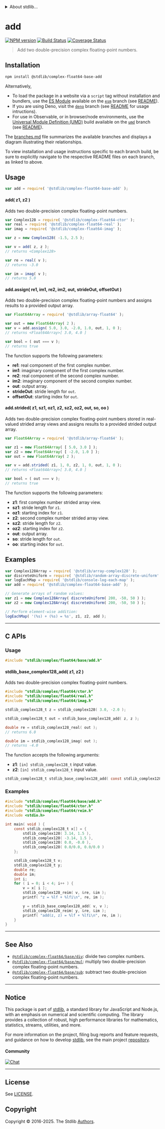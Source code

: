 <!--

@license Apache-2.0

Copyright (c) 2018 The Stdlib Authors.

Licensed under the Apache License, Version 2.0 (the "License");
you may not use this file except in compliance with the License.
You may obtain a copy of the License at

   http://www.apache.org/licenses/LICENSE-2.0

Unless required by applicable law or agreed to in writing, software
distributed under the License is distributed on an "AS IS" BASIS,
WITHOUT WARRANTIES OR CONDITIONS OF ANY KIND, either express or implied.
See the License for the specific language governing permissions and
limitations under the License.

-->


<details>
  <summary>
    About stdlib...
  </summary>
  <p>We believe in a future in which the web is a preferred environment for numerical computation. To help realize this future, we've built stdlib. stdlib is a standard library, with an emphasis on numerical and scientific computation, written in JavaScript (and C) for execution in browsers and in Node.js.</p>
  <p>The library is fully decomposable, being architected in such a way that you can swap out and mix and match APIs and functionality to cater to your exact preferences and use cases.</p>
  <p>When you use stdlib, you can be absolutely certain that you are using the most thorough, rigorous, well-written, studied, documented, tested, measured, and high-quality code out there.</p>
  <p>To join us in bringing numerical computing to the web, get started by checking us out on <a href="https://github.com/stdlib-js/stdlib">GitHub</a>, and please consider <a href="https://opencollective.com/stdlib">financially supporting stdlib</a>. We greatly appreciate your continued support!</p>
</details>

# add

[![NPM version][npm-image]][npm-url] [![Build Status][test-image]][test-url] [![Coverage Status][coverage-image]][coverage-url] <!-- [![dependencies][dependencies-image]][dependencies-url] -->

> Add two double-precision complex floating-point numbers.

<section class="intro">

</section>

<!-- /.intro -->

<section class="installation">

## Installation

```bash
npm install @stdlib/complex-float64-base-add
```

Alternatively,

-   To load the package in a website via a `script` tag without installation and bundlers, use the [ES Module][es-module] available on the [`esm`][esm-url] branch (see [README][esm-readme]).
-   If you are using Deno, visit the [`deno`][deno-url] branch (see [README][deno-readme] for usage intructions).
-   For use in Observable, or in browser/node environments, use the [Universal Module Definition (UMD)][umd] build available on the [`umd`][umd-url] branch (see [README][umd-readme]).

The [branches.md][branches-url] file summarizes the available branches and displays a diagram illustrating their relationships.

To view installation and usage instructions specific to each branch build, be sure to explicitly navigate to the respective README files on each branch, as linked to above.

</section>

<section class="usage">

## Usage

```javascript
var add = require( '@stdlib/complex-float64-base-add' );
```

#### add( z1, z2 )

Adds two double-precision complex floating-point numbers.

```javascript
var Complex128 = require( '@stdlib/complex-float64-ctor' );
var real = require( '@stdlib/complex-float64-real' );
var imag = require( '@stdlib/complex-float64-imag' );

var z = new Complex128( -1.5, 2.5 );

var v = add( z, z );
// returns <Complex128>

var re = real( v );
// returns -3.0

var im = imag( v );
// returns 5.0
```

#### add.assign( re1, im1, re2, im2, out, strideOut, offsetOut )

Adds two double-precision complex floating-point numbers and assigns results to a provided output array.

```javascript
var Float64Array = require( '@stdlib/array-float64' );

var out = new Float64Array( 2 );
var v = add.assign( 5.0, 3.0, -2.0, 1.0, out, 1, 0 );
// returns <Float64Array>[ 3.0, 4.0 ]

var bool = ( out === v );
// returns true
```

The function supports the following parameters:

-   **re1**: real component of the first complex number.
-   **im1**: imaginary component of the first complex number.
-   **re2**: real component of the second complex number.
-   **im2**: imaginary component of the second complex number.
-   **out**: output array.
-   **strideOut**: stride length for `out`.
-   **offsetOut**: starting index for `out`.

#### add.strided( z1, sz1, oz1, z2, sz2, oz2, out, so, oo )

Adds two double-precision complex floating-point numbers stored in real-valued strided array views and assigns results to a provided strided output array.

```javascript
var Float64Array = require( '@stdlib/array-float64' );

var z1 = new Float64Array( [ 5.0, 3.0 ] );
var z2 = new Float64Array( [ -2.0, 1.0 ] );
var out = new Float64Array( 2 );

var v = add.strided( z1, 1, 0, z2, 1, 0, out, 1, 0 );
// returns <Float64Array>[ 3.0, 4.0 ]

var bool = ( out === v );
// returns true
```

The function supports the following parameters:

-   **z1**: first complex number strided array view.
-   **sz1**: stride length for `z1`.
-   **oz1**: starting index for `z1`.
-   **z2**: second complex number strided array view.
-   **sz2**: stride length for `z2`.
-   **oz2**: starting index for `z2`.
-   **out**: output array.
-   **so**: stride length for `out`.
-   **oo**: starting index for `out`.

</section>

<!-- /.usage -->

<section class="examples">

## Examples

<!-- eslint no-undef: "error" -->

```javascript
var Complex128Array = require( '@stdlib/array-complex128' );
var discreteUniform = require( '@stdlib/random-array-discrete-uniform' );
var logEachMap = require( '@stdlib/console-log-each-map' );
var add = require( '@stdlib/complex-float64-base-add' );

// Generate arrays of random values:
var z1 = new Complex128Array( discreteUniform( 200, -50, 50 ) );
var z2 = new Complex128Array( discreteUniform( 200, -50, 50 ) );

// Perform element-wise addition:
logEachMap( '(%s) + (%s) = %s', z1, z2, add );
```

</section>

<!-- /.examples -->

<!-- C interface documentation. -->

* * *

<section class="c">

## C APIs

<!-- Section to include introductory text. Make sure to keep an empty line after the intro `section` element and another before the `/section` close. -->

<section class="intro">

</section>

<!-- /.intro -->

<!-- C usage documentation. -->

<section class="usage">

### Usage

```c
#include "stdlib/complex/float64/base/add.h"
```

#### stdlib_base_complex128_add( z1, z2 )

Adds two double-precision complex floating-point numbers.

```c
#include "stdlib/complex/float64/ctor.h"
#include "stdlib/complex/float64/real.h"
#include "stdlib/complex/float64/imag.h"

stdlib_complex128_t z = stdlib_complex128( 3.0, -2.0 );

stdlib_complex128_t out = stdlib_base_complex128_add( z, z );

double re = stdlib_complex128_real( out );
// returns 6.0

double im = stdlib_complex128_imag( out );
// returns -4.0
```

The function accepts the following arguments:

-   **z1**: `[in] stdlib_complex128_t` input value.
-   **z2**: `[in] stdlib_complex128_t` input value.

```c
stdlib_complex128_t stdlib_base_complex128_add( const stdlib_complex128_t z1, const stdlib_complex128_t z2 );
```

</section>

<!-- /.usage -->

<!-- C API usage notes. Make sure to keep an empty line after the `section` element and another before the `/section` close. -->

<section class="notes">

</section>

<!-- /.notes -->

<!-- C API usage examples. -->

<section class="examples">

### Examples

```c
#include "stdlib/complex/float64/base/add.h"
#include "stdlib/complex/float64/ctor.h"
#include "stdlib/complex/float64/reim.h"
#include <stdio.h>

int main( void ) {
    const stdlib_complex128_t x[] = {
        stdlib_complex128( 3.14, 1.5 ),
        stdlib_complex128( -3.14, 1.5 ),
        stdlib_complex128( 0.0, -0.0 ),
        stdlib_complex128( 0.0/0.0, 0.0/0.0 )
    };

    stdlib_complex128_t v;
    stdlib_complex128_t y;
    double re;
    double im;
    int i;
    for ( i = 0; i < 4; i++ ) {
        v = x[ i ];
        stdlib_complex128_reim( v, &re, &im );
        printf( "z = %lf + %lfi\n", re, im );

        y = stdlib_base_complex128_add( v, v );
        stdlib_complex128_reim( y, &re, &im );
        printf( "add(z, z) = %lf + %lfi\n", re, im );
    }
}
```

</section>

<!-- /.examples -->

</section>

<!-- /.c -->

<!-- Section for related `stdlib` packages. Do not manually edit this section, as it is automatically populated. -->

<section class="related">

* * *

## See Also

-   <span class="package-name">[`@stdlib/complex-float64/base/div`][@stdlib/complex/float64/base/div]</span><span class="delimiter">: </span><span class="description">divide two complex numbers.</span>
-   <span class="package-name">[`@stdlib/complex-float64/base/mul`][@stdlib/complex/float64/base/mul]</span><span class="delimiter">: </span><span class="description">multiply two double-precision complex floating-point numbers.</span>
-   <span class="package-name">[`@stdlib/complex-float64/base/sub`][@stdlib/complex/float64/base/sub]</span><span class="delimiter">: </span><span class="description">subtract two double-precision complex floating-point numbers.</span>

</section>

<!-- /.related -->

<!-- Section for all links. Make sure to keep an empty line after the `section` element and another before the `/section` close. -->


<section class="main-repo" >

* * *

## Notice

This package is part of [stdlib][stdlib], a standard library for JavaScript and Node.js, with an emphasis on numerical and scientific computing. The library provides a collection of robust, high performance libraries for mathematics, statistics, streams, utilities, and more.

For more information on the project, filing bug reports and feature requests, and guidance on how to develop [stdlib][stdlib], see the main project [repository][stdlib].

#### Community

[![Chat][chat-image]][chat-url]

---

## License

See [LICENSE][stdlib-license].


## Copyright

Copyright &copy; 2016-2025. The Stdlib [Authors][stdlib-authors].

</section>

<!-- /.stdlib -->

<!-- Section for all links. Make sure to keep an empty line after the `section` element and another before the `/section` close. -->

<section class="links">

[npm-image]: http://img.shields.io/npm/v/@stdlib/complex-float64-base-add.svg
[npm-url]: https://npmjs.org/package/@stdlib/complex-float64-base-add

[test-image]: https://github.com/stdlib-js/complex-float64-base-add/actions/workflows/test.yml/badge.svg?branch=main
[test-url]: https://github.com/stdlib-js/complex-float64-base-add/actions/workflows/test.yml?query=branch:main

[coverage-image]: https://img.shields.io/codecov/c/github/stdlib-js/complex-float64-base-add/main.svg
[coverage-url]: https://codecov.io/github/stdlib-js/complex-float64-base-add?branch=main

<!--

[dependencies-image]: https://img.shields.io/david/stdlib-js/complex-float64-base-add.svg
[dependencies-url]: https://david-dm.org/stdlib-js/complex-float64-base-add/main

-->

[chat-image]: https://img.shields.io/gitter/room/stdlib-js/stdlib.svg
[chat-url]: https://app.gitter.im/#/room/#stdlib-js_stdlib:gitter.im

[stdlib]: https://github.com/stdlib-js/stdlib

[stdlib-authors]: https://github.com/stdlib-js/stdlib/graphs/contributors

[umd]: https://github.com/umdjs/umd
[es-module]: https://developer.mozilla.org/en-US/docs/Web/JavaScript/Guide/Modules

[deno-url]: https://github.com/stdlib-js/complex-float64-base-add/tree/deno
[deno-readme]: https://github.com/stdlib-js/complex-float64-base-add/blob/deno/README.md
[umd-url]: https://github.com/stdlib-js/complex-float64-base-add/tree/umd
[umd-readme]: https://github.com/stdlib-js/complex-float64-base-add/blob/umd/README.md
[esm-url]: https://github.com/stdlib-js/complex-float64-base-add/tree/esm
[esm-readme]: https://github.com/stdlib-js/complex-float64-base-add/blob/esm/README.md
[branches-url]: https://github.com/stdlib-js/complex-float64-base-add/blob/main/branches.md

[stdlib-license]: https://raw.githubusercontent.com/stdlib-js/complex-float64-base-add/main/LICENSE

<!-- <related-links> -->

[@stdlib/complex/float64/base/div]: https://github.com/stdlib-js/complex-float64-base-div

[@stdlib/complex/float64/base/mul]: https://github.com/stdlib-js/complex-float64-base-mul

[@stdlib/complex/float64/base/sub]: https://github.com/stdlib-js/complex-float64-base-sub

<!-- </related-links> -->

</section>

<!-- /.links -->
